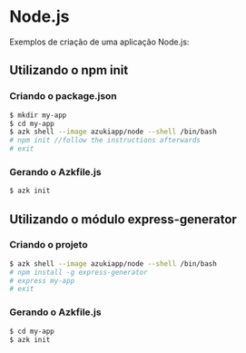 # Node.js

Exemplos de criação de uma aplicação Node.js:

## Utilizando o npm init

### Criando o package.json

```sh
$ mkdir my-app
$ cd my-app
$ azk shell --image azukiapp/node --shell /bin/bash
# npm init //follow the instructions afterwards
# exit
```

### Gerando o Azkfile.js

```sh
$ azk init
```

## Utilizando o módulo express-generator

### Criando o projeto

```sh
$ azk shell --image azukiapp/node --shell /bin/bash
# npm install -g express-generator
# express my-app
# exit
```

### Gerando o Azkfile.js

```sh
$ cd my-app
$ azk init
```
